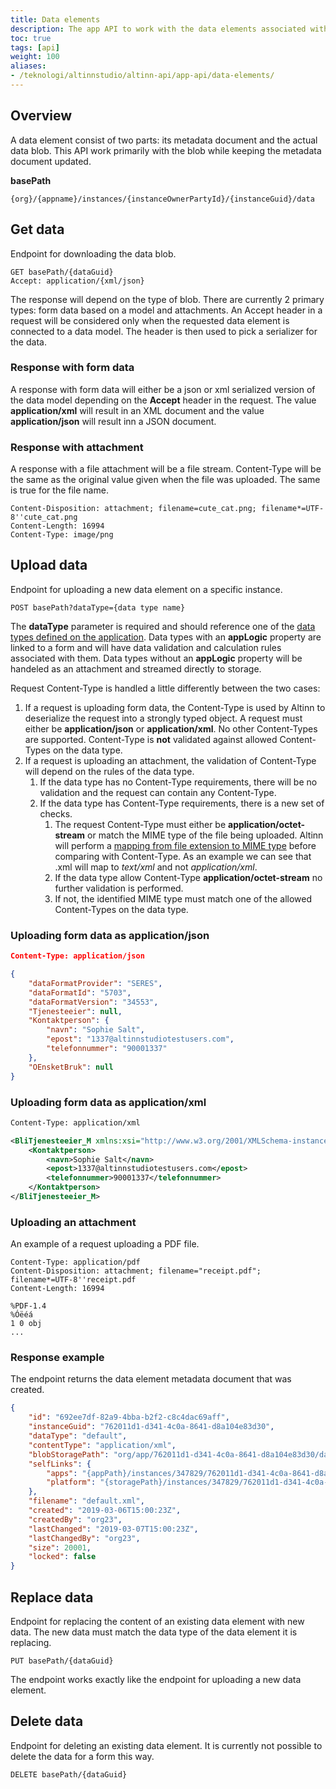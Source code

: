 ```yaml
---
title: Data elements
description: The app API to work with the data elements associated with an instance.
toc: true
tags: [api]
weight: 100
aliases:
- /teknologi/altinnstudio/altinn-api/app-api/data-elements/
---
```


## Overview

A data element consist of two parts: its metadata document and the actual data blob. This API work primarily with the blob while keeping the metadata document updated.

**basePath**
```http
{org}/{appname}/instances/{instanceOwnerPartyId}/{instanceGuid}/data
```

## Get data 

Endpoint for downloading the data blob.

```http
GET basePath/{dataGuid}
Accept: application/{xml/json}
```

The response will depend on the type of blob. There are currently 2 primary types: form data based on a model and attachments. An Accept header in a request will be considered only when the requested data element is connected to a data model. The header is then used to pick a serializer for the data.

### Response with form data

A response with form data will either be a json or xml serialized version of the data model depending on the **Accept** header in the request. The value **application/xml** will result in an XML document and the value **application/json** will result inn a JSON document.

### Response with attachment

A response with a file attachment will be a file stream. Content-Type will be the same as the original value given when the file was uploaded. The same is true for the file name.

```http
Content-Disposition: attachment; filename=cute_cat.png; filename*=UTF-8''cute_cat.png
Content-Length: 16994
Content-Type: image/png
```

## Upload data

Endpoint for uploading a new data element on a specific instance.

```http
POST basePath?dataType={data type name}
```

The **dataType** parameter is required and should reference one of the [data types defined on the application](../../models/app-metadata/#datatype). Data types with an **appLogic** property are linked to a form and will have data validation and calculation rules associated with them. Data types without an **appLogic** property will be handeled as an attachment and streamed directly to storage.

Request Content-Type is handled a little differently between the two cases:

1. If a request is uploading form data, the Content-Type is used by Altinn to deserialize the request into a strongly typed object. A request must either be **application/json** or **application/xml**. No other Content-Types are supported. Content-Type is **not** validated against allowed Content-Types on the data type.
2. If a request is uploading an attachment, the validation of Content-Type will depend on the rules of the data type.
    1. If the data type has no Content-Type requirements, there will be no validation and the request can contain any Content-Type. 
    2. If the data type has Content-Type requirements, there is a new set of checks. 
        1. The request Content-Type must either be **application/octet-stream** or match the MIME type of the file being uploaded. Altinn will perform a [mapping from file extension to MIME type](https://github.com/Altinn/altinn-studio/blob/master/src/Altinn.Apps/AppTemplates/AspNet/Altinn.App.PlatformServices/Helpers/MimeTypeMap.cs) before comparing with Content-Type. As an example we can see that .xml will map to *text/xml* and not *application/xml*.
        2. If the data type allow Content-Type **application/octet-stream** no further validation is performed.
        3. If not, the identified MIME type must match one of the allowed Content-Types on the data type.

### Uploading form data as application/json

```json
Content-Type: application/json

{
    "dataFormatProvider": "SERES",
    "dataFormatId": "5703",
    "dataFormatVersion": "34553",
    "Tjenesteeier": null,
    "Kontaktperson": {
        "navn": "Sophie Salt",
        "epost": "1337@altinnstudiotestusers.com",
        "telefonnummer": "90001337"
    },
    "OEnsketBruk": null
}

```

### Uploading form data as application/xml

```xml
Content-Type: application/xml

<BliTjenesteeier_M xmlns:xsi="http://www.w3.org/2001/XMLSchema-instance" xmlns:xsd="http://www.w3.org/2001/XMLSchema" dataFormatProvider="SERES" dataFormatId="5703" dataFormatVersion="34553">
    <Kontaktperson>
        <navn>Sophie Salt</navn>
        <epost>1337@altinnstudiotestusers.com</epost>
        <telefonnummer>90001337</telefonnummer>
    </Kontaktperson>
</BliTjenesteeier_M>
```

### Uploading an attachment

An example of a request uploading a PDF file.

```http
Content-Type: application/pdf
Content-Disposition: attachment; filename="receipt.pdf"; filename*=UTF-8''receipt.pdf
Content-Length: 16994

%PDF-1.4
%Óëéá
1 0 obj
...
```

### Response example

The endpoint returns the data element metadata document that was created.

```json
{
    "id": "692ee7df-82a9-4bba-b2f2-c8c4dac69aff",
    "instanceGuid": "762011d1-d341-4c0a-8641-d8a104e83d30",
    "dataType": "default",
    "contentType": "application/xml",
    "blobStoragePath": "org/app/762011d1-d341-4c0a-8641-d8a104e83d30/data/692ee7df-82a9-4bba-b2f2-c8c4dac69aff",
    "selfLinks": {
        "apps": "{appPath}/instances/347829/762011d1-d341-4c0a-8641-d8a104e83d30/data/692ee7df-82a9-4bba-b2f2-c8c4dac69aff",
        "platform": "{storagePath}/instances/347829/762011d1-d341-4c0a-8641-d8a104e83d30/data/692ee7df-82a9-4bba-b2f2-c8c4dac69aff"
    },
    "filename": "default.xml",
    "created": "2019-03-06T15:00:23Z",
    "createdBy": "org23",
    "lastChanged": "2019-03-07T15:00:23Z",
    "lastChangedBy": "org23",
    "size": 20001,
    "locked": false
}
```

## Replace data

Endpoint for replacing the content of an existing data element with new data. The new data must match the data type of the data element it is replacing.

```http
PUT basePath/{dataGuid}
```

The endpoint works exactly like the endpoint for uploading a new data element.

## Delete data

Endpoint for deleting an existing data element. It is currently not possible to delete the data for a form this way. 

```http
DELETE basePath/{dataGuid}
```

